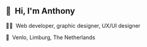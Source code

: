 ## 👋  Hi, I'm Anthony

👨‍💻  Web developer, graphic designer, UX/UI designer

📍  Venlo, Limburg, The Netherlands
